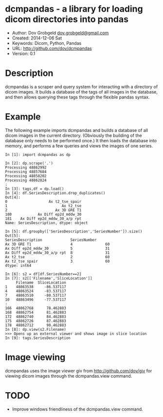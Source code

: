 # dcmpandas - a library for loading dicom directories into pandas

* Author: Dov Grobgeld <dov.grobgeld@gmail.com>
* Created: 2014-12-06 Sat
* Keywords: Dicom, Python, Pandas
* URL: <http://github.com/dov/dcmpandas>
* Version: 0.1

# Description

dcmpandas is a scraper and query system for interacting with a 
directory of dicom images. It builds a database of the tags
of all images in the database, and then allows querying 
these tags through the flexible pandas syntax.

# Example 

The following example imports dcmpandas and builds a database of all
dicom images in the current directory. (Obviously the building of the
database only needs to be performed once.) It then loads the database
into memory, and performs a few queries and views the images of one
series.

    In [1]: import dcmpandas as dp
    
    In [2]: dp.scrape('.')
    Processing 48862992
    Processing 48857684
    Processing 48858202
    Processing 48862824
    :
    In [3]: tags,df = dp.load()
    In [4]: df.SeriesDescription.drop_duplicates()
    Out[4]: 
    0                   Ax t2_tse_spair
    1                         Ax t2_tse
    2                      Ax 3D GRE T1
    180            Ax Diff ep2d_mddw_30
    181    Ax Diff ep2d_mddw_30_a/p rpt
    Name: SeriesDescription, dtype: object

    In [5]: df.groupby(['SeriesDescription','SeriesNumber']).size()
    Out[5]: 
    SeriesDescription             SeriesNumber
    Ax 3D GRE T1                  4               60
    Ax Diff ep2d_mddw_30          5               31
    Ax Diff ep2d_mddw_30_a/p rpt  8               31
    Ax t2_tse                     2               60
    Ax t2_tse_spair               3               60
    dtype: int64

    In [6]: s2 = df[df.SeriesNumber==2]
    In [7]: s2[['Filename','SliceLocation']]
         Filename  SliceLocation
    1    48863538     -86.537117
    4    48863524     -83.537117
    7    48863510     -80.537117
    10   48863496     -77.537117
    :
    166  48862768      78.462883
    168  48862754      81.462883
    172  48862740      84.462883
    175  48862726      87.462883
    178  48862712      90.462883
    In [8]: dp.view(s2.Filename)
    >>> Opens up an external viewer and shows image in slice location 
    In [9]: tags.SeriesDescription
    
# Image viewing

dcmpandas uses the image viewer giv from http://github.com/dov/giv 
for viewing dicom images through the dcmpandas.view command.

# TODO

* Improve windows friendliness of the dcmpandas.view command.

